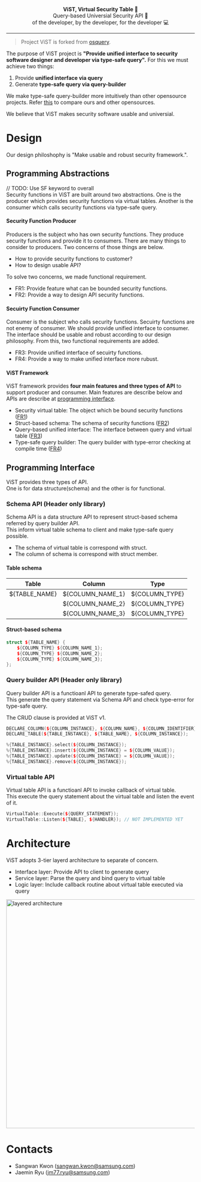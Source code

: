 <p align="center">
<b> ViST, Virtual Security Table &#127912 </b><br>
Query-based Universial Security API &#128196<br>
of the developer, by the developer, for the developer &#128187
</p>

---

> Project ViST is forked from [osquery](https://osquery.io/).   

The purpose of ViST project is
**"Provide unified interface
to security software designer
and developer
via type-safe query".**
For this we must achieve two things:
1. Provide **unified interface via query**
2. Generate **type-safe query via query-builder**

We make type-safe query-builder more intuitively than other opensource projects.
Refer [this](https://github.sec.samsung.net/RS7-SECIOTSW/tizen-osquery/tree/master/src/vist/query-builder)
to compare ours and other opensources.

We believe that ViST makes security software usable and universial.

# Design
Our design philoshophy is "Make usable and robust security framework.".

## Programming Abstractions
// TODO: Use SF keyword to overall  
Security functions in ViST
are built around
two abstractions.
One is the producer
which provides security functions
via virtual tables. 
Another is the consumer
which calls security functions
via type-safe query.

#### Security Function Producer
Producers is the subject who has own security functions.
They produce security functions and provide it to consumers.
There are many things to consider to producers.
Two concerns of those things are below.

- How to provide security functions to customer?
- How to design usable API?

To solve two concerns, we made functional requirement.
- <a name=FR1>FR1</a>: Provide feature what can be bounded security functions.
- <a name=FR2>FR2</a>: Provide a way to design API security functions.

#### Secuirty Function Consumer
Consumer is the subject who calls security functions.
Secuirty functions are not enemy of consumer.
We should provide unified interface to consumer.
The interface should be usable and robust according to our design philosophy.
From this, two functional requirements are added.

- <a name=FR3>FR3</a>: Provide unified interface of secuirty functions.
- <a name=FR4>FR4</a>: Provide a way to make unified interface more rubust.

#### ViST Framework
ViST framework provides **four main features and three types of API**
to support producer and consumer.
Main features are describe below and
APIs are describe at [programming interface](#ProgrammingInterface).

- Security virtual table: The object which be bound security functions ([FR1](#FR1))
- Struct-based schema: The schema of security functions ([FR2](#FR2))
- Query-based unified interface: The interface between query and virtual table ([FR3](#FR3))
- Type-safe query builder: The query builder with type-error checking at compile time ([FR4](#FR4))

## <a name="ProgrammingInterface">Programming Interface</a>
ViST provides three types of API.  
One is for data structure(schema)
and the other is for functional.

### Schema API (Header only library)
Schema API is a data structure API
to represent struct-based schema
referred by query builder API.  
This inform virtual table schema to client and make type-safe query possible.

- The schema of virtual table is correspond with struct.
- The column of schema is correspond with struct member.

#### Table schema
| Table  | Column | Type |
|---|---|---|
| ${TABLE_NAME} | ${COLUMN_NAME_1} | ${COLUMN_TYPE} |
| | ${COLUMN_NAME_2} | ${COLUMN_TYPE} |
| | ${COLUMN_NAME_3} | ${COLUMN_TYPE} |

#### Struct-based schema
```cpp
struct ${TABLE_NAME} {
    ${COLUMN_TYPE} ${COLUMN_NAME_1};
    ${COLUMN_TYPE} ${COLUMN_NAME_2};
    ${COLUMN_TYPE} ${COLUMN_NAME_3};
};
```

### Query builder API (Header only library)
Query builder API is
a functioanl API
to generate type-safed query.  
This generate the query statement
via Schema API and
check type-error
for type-safe query. 

The CRUD clause is provided at ViST v1.

```cpp
DECLARE_COLUMN(${COLUMN_INSTANCE}, ${COLUMN_NAME}, ${COLUMN_IDENTIFIER});
DECLARE_TABLE(${TABLE_INSTANCE}, ${TABLE_NAME}, ${COLUMN_INSTANCE});

%{TABLE_INSTANCE}.select(${COLUMN_INSTANCE});
%{TABLE_INSTANCE}.insert(${COLUMN_INSTANCE} = ${COLUMN_VALUE});
%{TABLE_INSTANCE}.update(${COLUMN_INSTANCE} = ${COLUMN_VALUE});
%{TABLE_INSTANCE}.remove(${COLUMN_INSTANCE});
```

### Virtual table API
Virtual table API is a functioanl API to invoke callback of virtual table.  
This execute the query statement about the virtual table
and listen the event of it.

```cpp
VirtualTable::Execute(${QUERY_STATEMENT});
VirtualTable::Listen(${TABLE}, ${HANDLER}); // NOT IMPLEMENTED YET
```
# Architecture
ViST adopts 3-tier layerd architecture to separate of concern.
- Interface layer: Provide API to client to generate query
- Service layer: Parse the query and bind query to virtual table
- Logic layer: Include callback routine about virtual table executed via query 

<img src="https://github.sec.samsung.net/storage/user/692/files/b8eeed80-5a49-11ea-85cb-3b4a975b2343" alt="layered architecture" width="780" height="610">

# Contacts
- Sangwan Kwon (sangwan.kwon@samsung.com)
- Jaemin Ryu (jm77.ryu@samsung.com)
